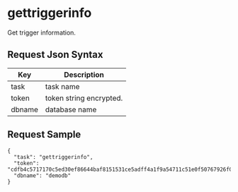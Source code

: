 # gettriggerinfo

Get trigger information.

## Request Json Syntax

| **Key** | **Description** |
| --- | --- |
| task | task name |
| token | token string encrypted. |
| dbname | database name |

## Request Sample

```
{
  "task": "gettriggerinfo",
  "token": "cdfb4c5717170c5ed30ef86644baf8151531ce5adff4a1f9a54711c51e0f50767926f07dd201b6aa",
  "dbname": "demodb"
}
```
